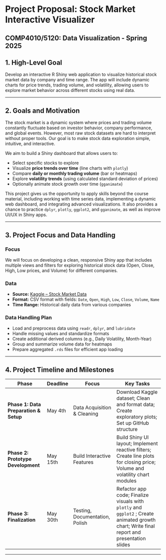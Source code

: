 # Project Proposal: Stock Market Interactive Visualizer

**COMP4010/5120: Data Visualization - Spring 2025**  
---

## 1. High-Level Goal

Develop an interactive R Shiny web application to visualize historical stock market data by company and time range. The app will include dynamic charts for price trends, trading volume, and volatility, allowing users to explore market behavior across different stocks using real data.

---

## 2. Goals and Motivation

The stock market is a dynamic system where prices and trading volume constantly fluctuate based on investor behavior, company performance, and global events. However, most raw stock datasets are hard to interpret without proper tools. Our goal is to make stock data exploration simple, intuitive, and interactive.

We aim to build a Shiny dashboard that allows users to:
- Select specific stocks to explore
- Visualize **price trends over time** (line charts with `plotly`)
- Compare **daily or monthly trading volume** (bar or heatmaps)
- Explore **volatility trends** (using calculated standard deviation of prices)
- Optionally animate stock growth over time (`gganimate`)

This project gives us the opportunity to apply skills beyond the course material, including working with time series data, implementing a dynamic web dashboard, and integrating advanced visualizations. It also provides a chance to practice `dplyr`, `plotly`, `ggplot2`, and `gganimate`, as well as improve UI/UX in Shiny apps.

---

## 3. Project Focus and Data Handling

### Focus

We will focus on developing a clean, responsive Shiny app that includes multiple views and filters for exploring historical stock data (Open, Close, High, Low prices, and Volume) for different companies.

### Data

- **Source:** [Kaggle – Stock Market Data](https://www.kaggle.com/datasets/marianadeem755/stock-market-data)
- **Format:** CSV format with fields: `Date`, `Open`, `High`, `Low`, `Close`, `Volume`, `Name`
- **Time Range:** Historical daily data from various companies

### Data Handling Plan

- Load and preprocess data using `readr`, `dplyr`, and `lubridate`
- Handle missing values and standardize formats
- Create additional derived columns (e.g., Daily Volatility, Month-Year)
- Group and summarize volume data for heatmaps
- Prepare aggregated `.rds` files for efficient app loading

---

## 4. Project Timeline and Milestones

| Phase | Deadline | Focus | Key Tasks |
|-------|----------|-------|-----------------------------|
| **Phase 1: Data Preparation & Setup** | May 4th | Data Acquisition & Cleaning | Download Kaggle dataset; Clean and format data; Create exploratory plots; Set up GitHub structure|
| **Phase 2: Prototype Development** | May 15th | Build Interactive Features | Build Shiny UI layout; Implement reactive filters; Create line plots for closing price; Volume and volatility chart modules|
| **Phase 3: Finalization** | May 30th | Testing, Documentation, Polish | Refactor app code; Finalize visuals with `plotly` and `ggplot2` ; Create animated growth chart; Write final report and presentation slides|

---

